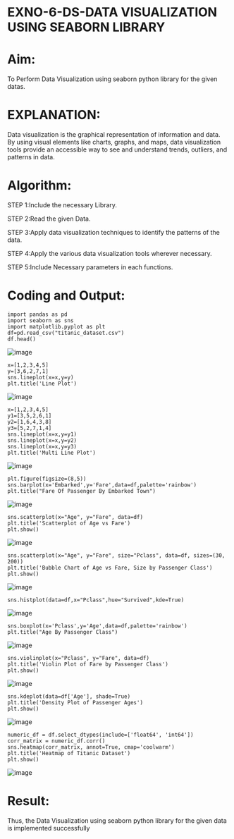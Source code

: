# EXNO-6-DS-DATA VISUALIZATION USING SEABORN LIBRARY

# Aim:
  To Perform Data Visualization using seaborn python library for the given datas.

# EXPLANATION:
Data visualization is the graphical representation of information and data. By using visual elements like charts, graphs, and maps, data visualization tools provide an accessible way to see and understand trends, outliers, and patterns in data.

# Algorithm:
STEP 1:Include the necessary Library.

STEP 2:Read the given Data.

STEP 3:Apply data visualization techniques to identify the patterns of the data.

STEP 4:Apply the various data visualization tools wherever necessary.

STEP 5:Include Necessary parameters in each functions.

# Coding and Output:
```
import pandas as pd
import seaborn as sns
import matplotlib.pyplot as plt
df=pd.read_csv("titanic_dataset.csv")
df.head()
```
![image](https://github.com/user-attachments/assets/7ea15c02-df51-46a9-bd73-c73715d10e9f)
```
x=[1,2,3,4,5]
y=[3,6,2,7,1]
sns.lineplot(x=x,y=y)
plt.title('Line Plot')
```
![image](https://github.com/user-attachments/assets/ff1b31fa-1a7c-46ac-8e64-29dd504d2cc2)
```
x=[1,2,3,4,5]
y1=[3,5,2,6,1]
y2=[1,6,4,3,8]
y3=[5,2,7,1,4]
sns.lineplot(x=x,y=y1)
sns.lineplot(x=x,y=y2)
sns.lineplot(x=x,y=y3)
plt.title('Multi Line Plot')
```
![image](https://github.com/user-attachments/assets/b0258707-4ac3-4981-9dee-d3502a1c6a7c)
```
plt.figure(figsize=(8,5))
sns.barplot(x='Embarked',y='Fare',data=df,palette='rainbow')
plt.title("Fare Of Passenger By Embarked Town")
```
![image](https://github.com/user-attachments/assets/b8e552f5-4eb8-417d-bc35-e23f94e67600)
```
sns.scatterplot(x="Age", y="Fare", data=df)
plt.title('Scatterplot of Age vs Fare')
plt.show()
```
![image](https://github.com/user-attachments/assets/76ebd617-1ad3-47a7-bccf-2f94de145165)
```
sns.scatterplot(x="Age", y="Fare", size="Pclass", data=df, sizes=(30, 200))
plt.title('Bubble Chart of Age vs Fare, Size by Passenger Class')
plt.show()
```
![image](https://github.com/user-attachments/assets/c50d4d79-cc6e-4474-bc0a-34330f1028e8)
```
sns.histplot(data=df,x="Pclass",hue="Survived",kde=True)
```
![image](https://github.com/user-attachments/assets/04bbad69-3576-470e-a30c-7ba8dab2f72f)
```
sns.boxplot(x='Pclass',y='Age',data=df,palette='rainbow')
plt.title("Age By Passenger Class")
```
![image](https://github.com/user-attachments/assets/3fc6701d-d973-47e1-9e68-9af94567ab6a)
```
sns.violinplot(x="Pclass", y="Fare", data=df)
plt.title('Violin Plot of Fare by Passenger Class')
plt.show()
```
![image](https://github.com/user-attachments/assets/8857cdba-6f03-4796-85c5-afb4a1d80c2b)
```
sns.kdeplot(data=df['Age'], shade=True)
plt.title('Density Plot of Passenger Ages')
plt.show()
```
![image](https://github.com/user-attachments/assets/d4b66118-203c-4ad1-8d97-6ce62f23d941)
```
numeric_df = df.select_dtypes(include=['float64', 'int64'])
corr_matrix = numeric_df.corr()
sns.heatmap(corr_matrix, annot=True, cmap='coolwarm')
plt.title('Heatmap of Titanic Dataset')
plt.show()
```
![image](https://github.com/user-attachments/assets/2bde816a-e67d-40b5-a554-9745c5a31ad0)
# Result:
Thus, the Data Visualization using seaborn python library for the given data is implemented successfully
